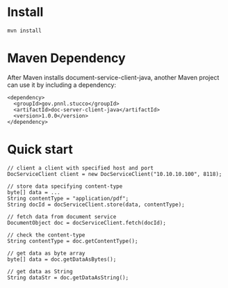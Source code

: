 # Install
    mvn install

# Maven Dependency
After Maven installs document-service-client-java, another Maven project can use it by including a dependency:

    <dependency>
      <groupId>gov.pnnl.stucco</groupId>
      <artifactId>doc-server-client-java</artifactId>
      <version>1.0.0</version>
    </dependency>

# Quick start

    // client a client with specified host and port
    DocServiceClient client = new DocServiceClient("10.10.10.100", 8118);
    
    // store data specifying content-type
    byte[] data = ...
    String contentType = "application/pdf";
    String docId = docServiceClient.store(data, contentType);
    
    // fetch data from document service
    DocumentObject doc = docServiceClient.fetch(docId);
    
    // check the content-type
    String contentType = doc.getContentType();
    
    // get data as byte array
    byte[] data = doc.getDataAsBytes();
    
    // get data as String
    String dataStr = doc.getDataAsString();
